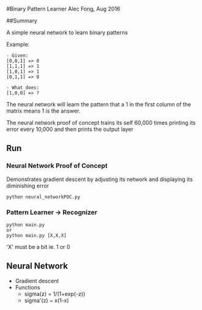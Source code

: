 #Binary Pattern Learner
Alec Fong, Aug 2016

##Summary

A simple neural network to learn binary patterns

Example:
```
- Given:
[0,0,1] => 0
[1,1,1] => 1
[1,0,1] => 1
[0,1,1] => 0

- What does:
[1,0,0] => ?
```
The neural network will learn the pattern that a 1 in the 
first column of the matrix means 1 is the answer.

The neural network proof of concept trains its self 60,000 times printing its 
error every 10,000 and then prints the output layer

## Run
### Neural Network Proof of Concept
Demonstrates gradient descent by adjusting its network and displaying
its diminishing error
```
python neural_networkPOC.py
```
### Pattern Learner -> Recognizer
```
python main.py
or
python main.py [X,X,X]
```
'X' must be a bit ie. 1 or 0
## Neural Network

- Gradient descent
- Functions
	- sigma(z) = 1/(1+exp(-z))
	- sigma'(z) ~ x(1-x)
